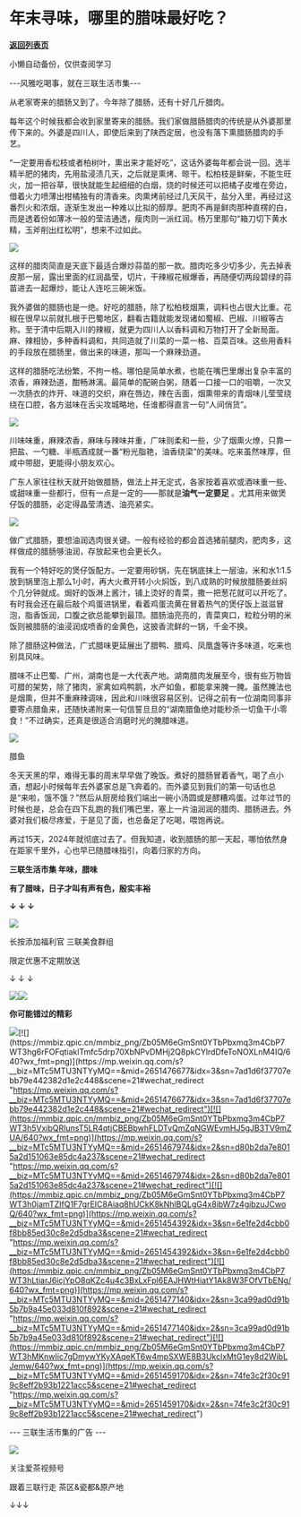 # 年末寻味，哪里的腊味最好吃？

[**返回列表页**](/gzh/三联生活周刊)

小懒自动备份，仅供查阅学习

\---风雅吃喝事，就在三联生活市集---

从老家寄来的腊肠又到了。今年除了腊肠，还有十好几斤腊肉。

每年这个时候我都会收到家里寄来的腊肠。我们家做腊肠腊肉的传统是从外婆那里传下来的。外婆是四川人，即使后来到了陕西定居，也没有落下熏腊肠腊肉的手艺。

“一定要用香松枝或者柏树叶，熏出来才能好吃”，这话外婆每年都会说一回。选半精半肥的猪肉，先用盐浸渍几天，之后就是熏烤、晾干。松柏枝是鲜柴，不能生旺火，加一把谷草，很快就能生起细细的白烟，烧的时候还可以把橘子皮堆在旁边，借着火力喷薄出柑橘独有的清香来。肉熏烤前经过几天风干，盐分入里，再经过这番烈火和浓烟，逐渐生发出一种难以比拟的醇厚。肥肉不再是鲜肉那种直楞的白，而是透着份如薄冰一般的莹洁通透，瘦肉则一派红润。杨万里那句“箱刀切下黄水精，玉斧削出红松明”，想来不过如此。

![](https://mmbiz.qpic.cn/mmbiz_gif/Zb05M6eGmSlRpoJQJhiawz2m2kxdnLxMA6AlorYJK9CGRbURMSr53W8RialjaVNg222UPHNx85DIGfOwiboMghJVw/640?wx_fmt=gif&from;=appmsg)

  

这样的腊肉简直是天底下最适合爆炒蒜苗的那一款。腊肉吃多少切多少，先去掉表皮那一层，露出里面的红润晶莹，切片，干辣椒花椒爆香，再随便切两段碧绿的蒜苗进去一起爆炒，能让人连吃三碗米饭。

我外婆做的腊肠也是一绝。好吃的腊肠，除了松柏枝烟熏，调料也占很大比重。花椒在很早以前就扎根于巴蜀地区，翻看古籍就能发现诸如蜀椒、巴椒、川椒等古称。至于清中后期入川的辣椒，就更为四川人以香料调和万物打开了全新局面。麻、辣相协，多种香料调和，共同造就了川菜的一菜一格、百菜百味。这些用香料的手段放在腊肠里，做出来的味道，那叫一个麻辣劲道。

这样的腊肠吃法纷繁，不拘一格。哪怕是简单水煮，也能在嘴巴里爆出复杂丰富的浓香，麻辣劲道，酣畅淋漓。最简单的配碗白粥，随着一口接一口的咀嚼，一次又一次肠衣的炸开、味道的交织，麻在唇边，辣在舌面，烟熏带来的青烟味儿莹莹绕绕在口腔，各方滋味在舌尖攻城略地，任谁都得直言一句“人间俏货”。

![](https://mmbiz.qpic.cn/mmbiz_jpg/Zb05M6eGmSnt0YTbPbxmq3m4CbP7WT3hFWjqYdv5OPF2ZyXFb5yHVKhCLGspsZl5vPXJgGUicZgVKJcKyDhsAgQ/640?wx_fmt=jpeg)

  

川味味重，麻辣浓香，麻味与辣味并重，广味则柔和一些，少了烟熏火燎，只靠一把盐、一勺糖、半瓶酒成就一番“粉光脂艳，油香绕梁”的美味。吃来虽然味厚，但咸中带甜，更能得小朋友欢心。

广东人家往往秋天就开始做腊肠，做法上并无定式，各家按着喜欢或酒味重一些、或甜味重一些都行，但有一点是一定的——那就是**油气一定要足**
。尤其用来做煲仔饭的腊肠，必定得晶莹清透、油亮紧实。

![](https://mmbiz.qpic.cn/mmbiz_gif/Zb05M6eGmSnt0YTbPbxmq3m4CbP7WT3hpMMibyZfCHCV4ibOV2SO5kt8IDNRN6hFMicr7gMZdc5zyblgMJyMf74bg/640?wx_fmt=gif)

做广式腊肠，要想油润选肉很关键。一般有经验的都会首选猪前腿肉，肥肉多，这样做成的腊肠够油润，存放起来也会更长久。

我有一个特好吃的煲仔饭配方。一定要用砂锅，先在锅底抹上一层油，米和水1:1.5放到锅里泡上那么1小时，再大火煮开转小火焖饭，到八成熟的时候放腊肠姜丝焖个几分钟就成。焗好的饭淋上酱汁，铺上烫好的青菜，撒一把葱花就可以开吃了。有时我会还在最后敲个鸡蛋进锅里，看着鸡蛋流黄在冒着热气的煲仔饭上滋滋冒泡，脂香饭润，口腹之欲总能攀到最顶。腊肠油亮亮的，青菜爽口，粒粒分明的米饭则被腊肠的油浸润成喷香的金黄色，这披香流鲜的一锅，千金不换。

除了腊肠这种做法，广式腊味更延展出了腊鸭、腊鸡、凤凰盏等许多味道，吃来也别具风味。

腊味不止巴蜀、广州，湖南也是一大代表产地。湖南腊肉发展至今，很有些万物皆可腊的架势，除了猪肉，家禽如鸡鸭鹅，水产如鱼，都能拿来腌一腌。虽然腌法也是烟熏，但并不重麻辣调味，因此和川味很容易区别。记得之前有一位湖南同事非要寄点腊鱼来，还随快递附来一句信誓旦旦的“湖南腊鱼绝对能秒杀一切鱼干小零食！”不过确实，还真是很适合消磨时光的腌腊味道。

![](https://mmbiz.qpic.cn/mmbiz_gif/Zb05M6eGmSnt0YTbPbxmq3m4CbP7WT3h29kXvia94bU10StR8zYD8JmqzQicFUH6GapPibBYd5HDbIY1N9CenicKfg/640?wx_fmt=gif)

腊鱼

冬天天黑的早，难得无事的周末早早做了晚饭。煮好的腊肠冒着香气，喝了点小酒，想起小时候每年去外婆家总是飞奔着的。而外婆见到我们的第一句话也总是“来啦，饿不饿？”然后从厨房给我们端出一碗小汤圆或是醪糟鸡蛋。过年过节的时候也是，总会在四下乱跑的我们嘴巴里，塞上一片油润润的腊肉、腊肠进去。外婆对我们极尽疼爱，于是见了面，也总备足了吃喝，喂饱再说。

再过15天，2024年就彻底过去了。但我知道，收到腊肠的那一天起，哪怕依然身在距家千里外，心也早已随腊味指引，向着归家的方向。

**三联生活市集 年味，腊味**

**有了腊味，日子才叫有声有色，殷实丰裕**

**↓ ↓ ↓**

[![](https://mmbiz.qpic.cn/mmbiz_jpg/Zb05M6eGmSnt0YTbPbxmq3m4CbP7WT3hhrSfL4Iewz0COhFM1sVY158Fhf4rstMY12RibgNaXnlibCmS2P8CxMQQ/640?wx_fmt=jpeg)](
"link")

长按添加福利官 三联美食群组

限定优惠不定期放送

↓ ↓ ↓

![](https://mmbiz.qpic.cn/mmbiz_jpg/Zb05M6eGmSnt0YTbPbxmq3m4CbP7WT3hytybItymrbmB02NBUyicl6hKd9hEM7M1j6j3Ew3KBnWgmiaFHcgLp0EA/640?wx_fmt=jpeg)![](https://mmbiz.qpic.cn/mmbiz_gif/Zb05M6eGmSnt0YTbPbxmq3m4CbP7WT3hzuV6v5iaz3ibHPjZJBC67L3H8lpo49AibASlxRZHEvpUK4KzR8ukMfZCQ/640?wx_fmt=gif)

**你可能错过的精彩**

[![](https://mmbiz.qpic.cn/mmbiz_png/Zb05M6eGmSnt0YTbPbxmq3m4CbP7WT3hiaM4SicSRhEhCQ0CJVO5UIbFTMZVu9E8yD1QukO1Flq81CIV18x0lqHQ/640?wx_fmt=png)](https://mp.weixin.qq.com/s?__biz=MTc5MTU3NTYyMQ==&mid=2651482285&idx=2&sn=6dc5a448f88c663be422f6e7e2a1cb57&scene=21#wechat_redirect
"https://mp.weixin.qq.com/s?__biz=MTc5MTU3NTYyMQ==&mid=2651482285&idx=2&sn=6dc5a448f88c663be422f6e7e2a1cb57&scene=21#wechat_redirect")[![](https://mmbiz.qpic.cn/mmbiz_png/Zb05M6eGmSnt0YTbPbxmq3m4CbP7WT3hg6rFOFqtiaklTmfc5drp70XbNPvDMHj2Q8pkCYlrdDfeToNOXLnM4IQ/640?wx_fmt=png)](https://mp.weixin.qq.com/s?__biz=MTc5MTU3NTYyMQ==&mid=2651476677&idx=3&sn=7ad1d6f37707ebb79e442382d1e2c448&scene=21#wechat_redirect
"https://mp.weixin.qq.com/s?__biz=MTc5MTU3NTYyMQ==&mid=2651476677&idx=3&sn=7ad1d6f37707ebb79e442382d1e2c448&scene=21#wechat_redirect")[![](https://mmbiz.qpic.cn/mmbiz_png/Zb05M6eGmSnt0YTbPbxmq3m4CbP7WT3h5VxibQRIunsT5LR4qtjCBEBbwhFLDTvQmZqNGWEvmHJ5gJB3TV9mZUA/640?wx_fmt=png)](https://mp.weixin.qq.com/s?__biz=MTc5MTU3NTYyMQ==&mid=2651467974&idx=2&sn=d80b2da7e8015a2d151063e85dc4a237&scene=21#wechat_redirect
"https://mp.weixin.qq.com/s?__biz=MTc5MTU3NTYyMQ==&mid=2651467974&idx=2&sn=d80b2da7e8015a2d151063e85dc4a237&scene=21#wechat_redirect")[![](https://mmbiz.qpic.cn/mmbiz_png/Zb05M6eGmSnt0YTbPbxmq3m4CbP7WT3h0jamTZIfQ1F7grEIC8Aiaq8hUCkK8kNhlBQLgG4x8ibW7z4gibzuJCwoQ/640?wx_fmt=png)](https://mp.weixin.qq.com/s?__biz=MTc5MTU3NTYyMQ==&mid=2651454392&idx=3&sn=6e1fe2d4cbb0f8bb85ed30c8e2d5dba3&scene=21#wechat_redirect
"https://mp.weixin.qq.com/s?__biz=MTc5MTU3NTYyMQ==&mid=2651454392&idx=3&sn=6e1fe2d4cbb0f8bb85ed30c8e2d5dba3&scene=21#wechat_redirect")[![](https://mmbiz.qpic.cn/mmbiz_png/Zb05M6eGmSnt0YTbPbxmq3m4CbP7WT3hLtiarJ6icjYpO8qKZc4u4c3BxLxFpl6EAJHWtHiatY1Ak8W3FOfVTbENg/640?wx_fmt=png)](https://mp.weixin.qq.com/s?__biz=MTc5MTU3NTYyMQ==&mid=2651477140&idx=2&sn=3ca99ad0d91b5b7b9a45e033d810f892&scene=21#wechat_redirect
"https://mp.weixin.qq.com/s?__biz=MTc5MTU3NTYyMQ==&mid=2651477140&idx=2&sn=3ca99ad0d91b5b7b9a45e033d810f892&scene=21#wechat_redirect")[![](https://mmbiz.qpic.cn/mmbiz_png/Zb05M6eGmSnt0YTbPbxmq3m4CbP7WT3hMKnwIic7gDmywYKyXAqeKT6w4mpSXWE8B3UkclxMtG1ey8d2WibLJemw/640?wx_fmt=png)](https://mp.weixin.qq.com/s?__biz=MTc5MTU3NTYyMQ==&mid=2651459170&idx=2&sn=74fe3c2f30c919c8eff2b93b1221acc5&scene=21#wechat_redirect
"https://mp.weixin.qq.com/s?__biz=MTc5MTU3NTYyMQ==&mid=2651459170&idx=2&sn=74fe3c2f30c919c8eff2b93b1221acc5&scene=21#wechat_redirect")

\--- 三联生活市集的广告 ---

![](https://mmbiz.qpic.cn/mmbiz_jpg/Zb05M6eGmSnt0YTbPbxmq3m4CbP7WT3hIVmQI14JvSaHicVqQjgBh0rl1hIkgVKicGxCC8aHq3XlTvwcFTKiaVpGg/640?wx_fmt=jpeg)

关注爱茶视频号

跟着三联行走 茶区&瓷都&原产地

↓↓↓

  

